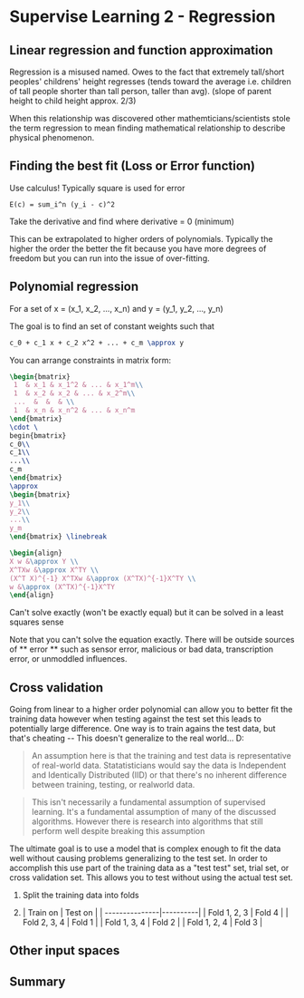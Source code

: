 # Supervise Learning 2 - Regression

## Linear regression and function approximation

Regression is a misused named. Owes to the fact that extremely tall/short peoples' childrens' height regresses (tends toward the average i.e. children of tall people shorter than tall person, taller than avg). (slope of parent height to child height approx. 2/3)

When this relationship was discovered other mathemticians/scientists stole the term regression to mean finding mathematical relationship to describe physical phenomenon.

## Finding the best fit (Loss or Error function)

Use calculus! Typically square is used for error

```
E(c) = sum_i^n (y_i - c)^2
```

Take the derivative and find where derivative = 0 (minimum)

This can be extrapolated to higher orders of polynomials. Typically the higher the order the better the fit because you have more degrees of freedom but you can run into the issue of over-fitting.

## Polynomial regression

For a set of x = (x_1, x_2, ..., x_n) and y = (y_1, y_2, ..., y_n)

The goal is to find an set of constant weights such that  

```tex
c_0 + c_1 x + c_2 x^2 + ... + c_m \approx y
```

You can arrange constraints in matrix form:

```tex
\begin{bmatrix}
 1  & x_1 & x_1^2 & ... & x_1^m\\ 
 1  & x_2 & x_2 & ... & x_2^m\\ 
 ...  &  &  & \\ 
 1  & x_n & x_n^2 & ... & x_n^m
\end{bmatrix}
\cdot \
begin{bmatrix}
c_0\\ 
c_1\\ 
...\\ 
c_m
\end{bmatrix} 
\approx 
\begin{bmatrix}
y_1\\ 
y_2\\ 
...\\ 
y_m
\end{bmatrix} \linebreak

```

```tex
\begin{align}
X w &\approx Y \\
X^TXw &\approx X^TY \\
(X^T X)^{-1} X^TXw &\approx (X^TX)^{-1}X^TY \\
w &\approx (X^TX)^{-1}X^TY
\end{align}
```

Can't solve exactly (won't be exactly equal) but it can be solved in a least squares sense

Note that you can't solve the equation exactly. There will be outside sources of ** error ** such as sensor error, malicious or bad data, transcription error, or unmoddled influences.

## Cross validation

Going from linear to a higher order polynomial can allow you to better fit the training data however when testing against the test set this leads to potentially large difference. One way is to train agains the test data, but that's cheating -- This doesn't generalize to the real world... D:

> An assumption here is that the training and test data is representative of real-world data. Statatisticians would say the data is Independent and Identically Distributed (IID) or that there's no inherent difference between training, testing, or realworld data. 

> This isn't necessarily a fundamental assumption of supervised learning. It's a fundamental assumption of many of the discussed algorithms. However there is research into algorithms that still perform well despite breaking this assumption

The ultimate goal is to use a model that is complex enough to fit the data well without causing problems generalizing to the test set. In order to accomplish this use part of the training data as a "test test" set, trial set, or cross validation set. This allows you to test without using the actual test set.

1. Split the training data into folds

2. | Train on    | Test on  | 
| ---------------|----------| 
| Fold 1, 2, 3   | Fold 4   |
| Fold 2, 3, 4   | Fold 1   |
| Fold 1, 3, 4   | Fold 2   |
| Fold 1, 2, 4   | Fold 3   |



## Other input spaces


## Summary
